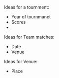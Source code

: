 Ideas for a tournment:
- Year of tournmanet
- Scores
- 
Ideas for Team matches:
- Date
- Venue

Ideas for Venue:
- Place